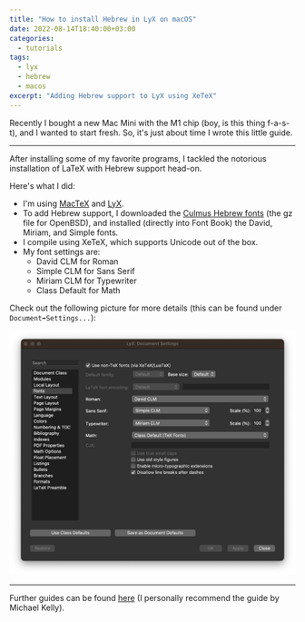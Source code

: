 ```yaml
---
title: "How to install Hebrew in LyX on macOS"
date: 2022-08-14T18:40:00+03:00
categories:
  - tutorials
tags:
  - lyx
  - hebrew
  - macos
excerpt: "Adding Hebrew support to LyX using XeTeX"
---
```


Recently I bought a new Mac Mini with the M1 chip (boy, is this thing f-a-s-t), and I wanted to start fresh. So, it's just about time I wrote this little guide.

---

After installing some of my favorite programs, I tackled the notorious installation of LaTeX with Hebrew support head-on.

Here's what I did:

- I'm using [MacTeX][mactex] and [LyX][lyx].
- To add Hebrew support, I downloaded the [Culmus Hebrew fonts][culmus] (the gz file for OpenBSD), and installed (directly into Font Book) the David, Miriam, and Simple fonts.
- I compile using XeTeX, which supports Unicode out of the box.
- My font settings are:
  - David CLM for Roman
  - Simple CLM for Sans Serif
  - Miriam CLM for Typewriter
  - Class Default for Math

Check out the following picture for more details (this can be found under `Document➡️Settings...`):

![settings](/assets/images/2022-08-14-how-to-install-hebrew-in-lyx-on-macos/settings.png)

---

Further guides can be found [here][huji] (I personally recommend the guide by Michael Kelly).

[mactex]: https://www.tug.org/mactex/
[lyx]: https://www.lyx.org/
[culmus]: https://sourceforge.net/projects/culmus/files/culmus/0.133/culmus-0.133.tar.gz/download?use_mirror=netix
[huji]: https://huji-il.libguides.com/LyX
